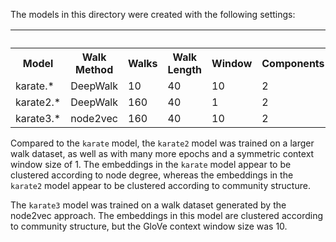 The models in this directory were created with the following settings:

<table>
 <tr>
    <th colspan="4">&nbsp;</th>
    <th colspan="8">GloVe</th>
 </tr>
 <tr>
    <th>Model</th>
    <th>Walk Method</th>
    <th>Walks</th>
    <th>Walk Length</th>
    <th>Window</th>
    <th>Components</th>
    <th>Epochs</th>
    <th>Learning Rate</th>
    <th>Workers</th>
    <th>alpha</th>
    <th>max_count</th>
    <th>max_loss</th>
 </tr>
 <tr>
    <td>karate.*</td>
    <td>DeepWalk</td>
    <td>10</td>
    <td>40</td>
    <td>10</td>
    <td>2</td>
    <td>10</td>
    <td>0.05</td>
    <td>1</td>
    <td>0.75</td>
    <td>100</td>
    <td>10.0</td>
 </tr>
 <tr>
    <td>karate2.*</td>
    <td>DeepWalk</td>
    <td>160</td>
    <td>40</td>
    <td>1</td>
    <td>2</td>
    <td>200</td>
    <td>0.05</td>
    <td>1</td>
    <td>0.75</td>
    <td>100</td>
    <td>10.0</td>
 </tr>
 <tr>
    <td>karate3.*</td>
    <td>node2vec</td>
    <td>160</td>
    <td>40</td>
    <td>10</td>
    <td>2</td>
    <td>200</td>
    <td>0.05</td>
    <td>1</td>
    <td>0.75</td>
    <td>100</td>
    <td>10.0</td>
 </tr>
</table>

Compared to the `karate` model, the `karate2` model was trained on a larger walk dataset, as well as with many more 
epochs and a symmetric context window size of 1. The embeddings in the `karate` model appear to be clustered according 
to node degree, whereas the embeddings in the `karate2` model appear to be clustered according to community structure.
  
The `karate3` model was trained on a walk dataset generated by the node2vec approach. The embeddings in this model are
clustered according to community structure, but the GloVe context window size was 10.